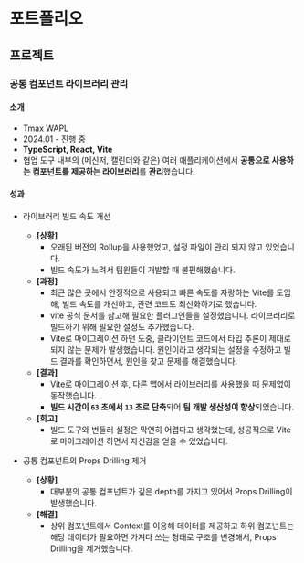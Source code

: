 # 포트폴리오

## 프로젝트

### 공통 컴포넌트 라이브러리 관리

#### 소개

- Tmax WAPL
- 2024.01 - 진행 중
- **TypeScript, React, Vite**
- 협업 도구 내부의 (메신저, 캘린더와 같은) 여러 애플리케이션에서 **공통으로 사용하는 컴포넌트를 제공하는 라이브러리**를 **관리**했습니다.

#### 성과

- 라이브러리 빌드 속도 개선

  - **\[상황\]**
    - 오래된 버전의 Rollup을 사용했었고, 설정 파일이 관리 되지 않고 있었습니다.
    - 빌드 속도가 느려서 팀원들이 개발할 때 불편해했습니다.
  - **\[과정\]**
    - 최근 많은 곳에서 안정적으로 사용되고 빠른 속도를 자랑하는 Vite를 도입해, 빌드 속도를 개선하고, 관련 코드도 최신화하기로 했습니다.
    - vite 공식 문서를 참고해 필요한 플러그인들을 설정했습니다. 라이브러리로 빌드하기 위해 필요한 설정도 추가했습니다.
    - Vite로 마이그레이션 하던 도중, 클라이언트 코드에서 타입 추론이 제대로 되지 않는 문제가 발생했습니다. 원인이라고 생각되는 설정을 수정하고 빌드 결과를 확인하면서, 원인을 찾고 문제를 해결했습니다.
  - **\[결과\]**
    - Vite로 마이그레이션 후, 다른 앱에서 라이브러리를 사용했을 때 문제없이 동작했습니다.
    - **빌드 시간이 `63` 초에서 `13` 초로 단축**되어 **팀 개발 생산성이 향상**되었습니다.
  - **\[회고\]**
    - 빌드 도구와 번들러 설정은 막연히 어렵다고 생각했는데, 성공적으로 Vite로 마이그레이션 하면서 자신감을 얻을 수 있었습니다.

- 공통 컴포넌트의 Props Drilling 제거
  - **\[상황\]**
    - 대부분의 공통 컴포넌트가 깊은 depth를 가지고 있어서 Props Drilling이 발생했습니다.
  - **\[해결\]**
    - 상위 컴포넌트에서 Context를 이용해 데이터를 제공하고 하위 컴포넌트는 해당 데이터가 필요하면 가져다 쓰는 형태로 구조를 변경해서, Props Drilling을 제거했습니다.
